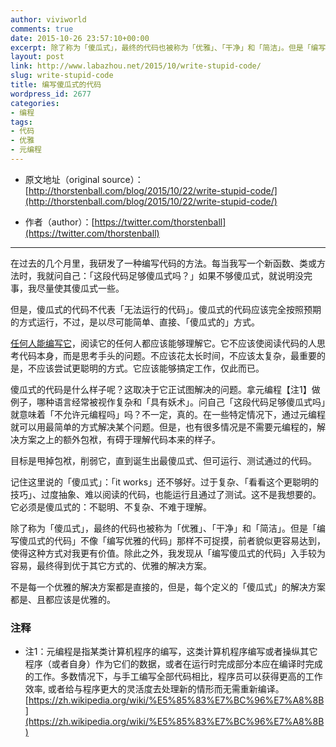 ```yaml
---
author: viviworld
comments: true
date: 2015-10-26 23:57:10+00:00
excerpt: 除了称为「傻瓜式」，最终的代码也被称为「优雅」、「干净」和「简洁」。但是「编写傻瓜式的代码」不像「编写优雅的代码」那样不可捉摸，前者貌似更容易达到，使得这种方式对我更有价值。
layout: post
link: http://www.labazhou.net/2015/10/write-stupid-code/
slug: write-stupid-code
title: 编写傻瓜式的代码
wordpress_id: 2677
categories:
- 编程
tags:
- 代码
- 优雅
- 元编程
---
```



	
  * 原文地址（original source）：[http://thorstenball.com/blog/2015/10/22/write-stupid-code/](http://thorstenball.com/blog/2015/10/22/write-stupid-code/)

	
  * 作者（author）：[https://twitter.com/thorstenball](https://twitter.com/thorstenball)





* * *



在过去的几个月里，我研发了一种编写代码的方法。每当我写一个新函数、类或方法时，我就问自己：「这段代码足够傻瓜式吗？」如果不够傻瓜式，就说明没完事，我尽量使其傻瓜式一些。

但是，傻瓜式的代码不代表「无法运行的代码」。傻瓜式的代码应该完全按照预期的方式运行，不过，是以尽可能简单、直接、「傻瓜式的」方式。

[任何人能编写它](http://www.labazhou.net/2015/05/coding-is-probably-the-easiest-part-of-being-a-software-engineer/)，阅读它的任何人都应该能够理解它。它不应该使阅读代码的人思考代码本身，而是思考手头的问题。不应该花太长时间，不应该太复杂，最重要的是，不应该尝试更聪明的方式。它应该能够搞定工作，仅此而已。

傻瓜式的代码是什么样子呢？这取决于它正试图解决的问题。拿元编程【注1】做例子，哪种语言经常被视作复杂和「具有妖术」。问自己「这段代码足够傻瓜式吗」就意味着「不允许元编程吗」吗？不一定，真的。在一些特定情况下，通过元编程就可以用最简单的方式解决某个问题。但是，也有很多情况是不需要元编程的，解决方案之上的额外包袱，有碍于理解代码本来的样子。

目标是甩掉包袱，削弱它，直到诞生出最傻瓜式、但可运行、测试通过的代码。

记住这里说的「傻瓜式」：「it works」还不够好。过于复杂、「看看这个更聪明的技巧」、过度抽象、难以阅读的代码，也能运行且通过了测试。这不是我想要的。它必须是傻瓜式的：不聪明、不复杂、不难于理解。

除了称为「傻瓜式」，最终的代码也被称为「优雅」、「干净」和「简洁」。但是「编写傻瓜式的代码」不像「编写优雅的代码」那样不可捉摸，前者貌似更容易达到，使得这种方式对我更有价值。除此之外，我发现从「编写傻瓜式的代码」入手较为容易，最终得到优于其它方式的、优雅的解决方案。

不是每一个优雅的解决方案都是直接的，但是，每个定义的「傻瓜式」的解决方案都是、且都应该是优雅的。


### 注释

* 注1：元编程是指某类计算机程序的编写，这类计算机程序编写或者操纵其它程序（或者自身）作为它们的数据，或者在运行时完成部分本应在编译时完成的工作。多数情况下，与手工编写全部代码相比，程序员可以获得更高的工作效率, 或者给与程序更大的灵活度去处理新的情形而无需重新编译。[https://zh.wikipedia.org/wiki/%E5%85%83%E7%BC%96%E7%A8%8B](https://zh.wikipedia.org/wiki/%E5%85%83%E7%BC%96%E7%A8%8B) 
